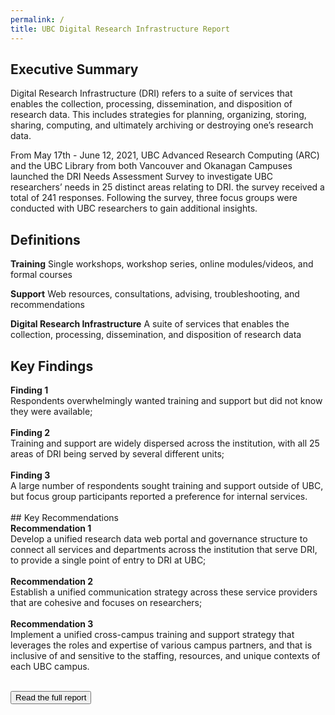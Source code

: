 ```yaml
---
permalink: /
title: UBC Digital Research Infrastructure Report
---
```


## Executive Summary

<div class = "summary">
<p>Digital Research Infrastructure (DRI) refers to a suite of services that enables the collection, processing, dissemination, and disposition of research data. This includes strategies for planning, organizing, storing, sharing, computing, and ultimately archiving or destroying one’s research data.</p>

<p>From May 17th - June 12, 2021, UBC Advanced Research Computing (ARC) and the UBC Library from both Vancouver and Okanagan Campuses launched the DRI Needs Assessment Survey to investigate UBC researchers’ needs in 25 distinct areas relating to DRI. the survey received a total of 241 responses.  Following the survey, three focus groups were conducted with UBC researchers to gain additional insights.</p>
</div>

## Definitions

**Training** Single workshops, workshop series, online modules/videos, and formal courses

**Support** Web resources, consultations, advising, troubleshooting, and recommendations

**Digital Research Infrastructure** A suite of services that enables the collection, processing, dissemination, and disposition of research data
<br>
## Key Findings 
<div class="recommendation">
<b>Finding 1</b> 
  <br>
Respondents overwhelmingly wanted training and support but did not know they were available; 
  <br>
  <br>
<b>Finding 2</b> 
  <br>
Training and support are widely dispersed across the institution, with all 25 areas of DRI being served by several different units; 
  <br>
  <br>
 <b>Finding 3</b> 
  <br>
A large number of respondents sought training and support outside of UBC, but focus group participants reported a preference for internal services.   
</div>
<br>
## Key Recommendations
<div class="recommendation">
<b>Recommendation 1</b>
  <br>
Develop a unified research data web portal and governance structure to connect all services and departments across the institution that serve DRI, to provide a single point of entry to DRI at UBC; 
  <br>
  <br>
<b>Recommendation 2</b>
  <br>
Establish a unified communication strategy across these service providers that are cohesive and focuses on researchers; 
  <br>
  <br>
<b>Recommendation 3</b>
  <br>
Implement a unified cross-campus training and support strategy that leverages the roles and expertise of various campus partners, and that is inclusive of and sensitive to the staffing, resources, and unique contexts of each UBC campus.
</div>

<br>
 
<a href = "fullreport.html"><button class = "reportLink fullreportLink ">Read the full report</button></a>


